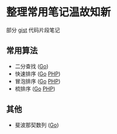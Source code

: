 # 整理常用笔记温故知新

部分 [gist](https://gist.github.com/jwcn) 代码片段笔记

## 常用算法

- 二分查找 ([Go](binarySearch.go))
- 快速排序 ([Go](quickSort.go) [PHP](quickSort.php))
- 冒泡排序 ([Go](bubbleSort.go) [PHP](bubbleSort.php))
- 梳排序   ([Go](combSort.go) [PHP](combSort.php))

## 其他

- 斐波那契数列 ([Go](fibonacci.go))